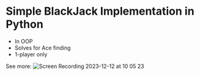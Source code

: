 # Simple BlackJack Implementation in Python

* In OOP
* Solves for Ace finding
* 1-player only

See more:
![Screen Recording 2023-12-12 at 10 05 23](https://github.com/wrecord94/Python-BlackJack/assets/153375494/68086b3f-b3e0-4b9f-91d4-82b8a2ca2064)

  
